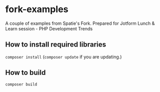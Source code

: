 # fork-examples
A couple of examples from Spatie's Fork. Prepared for Jotform Lunch &amp; Learn session - PHP Development Trends

## How to install required libraries
`composer install` (`composer update` if you are updating.)
## How to build
`composer build`
